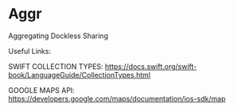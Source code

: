 # Aggr
Aggregating Dockless Sharing






Useful Links:

SWIFT COLLECTION TYPES:     https://docs.swift.org/swift-book/LanguageGuide/CollectionTypes.html
 
GOOGLE MAPS API:     https://developers.google.com/maps/documentation/ios-sdk/map
